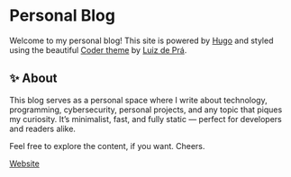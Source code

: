 # Personal Blog

Welcome to my personal blog! This site is powered by [Hugo](https://gohugo.io/) and styled using the beautiful [Coder theme](https://github.com/luizdepra/hugo-coder) by [Luiz de Prá](https://github.com/luizdepra).

## ✨ About

This blog serves as a personal space where I write about technology, programming, cybersecurity, personal projects, and any topic that piques my curiosity. It’s minimalist, fast, and fully static — perfect for developers and readers alike.

Feel free to explore the content, if you want. Cheers.

[Website](https://rhyswww.co.uk/)
